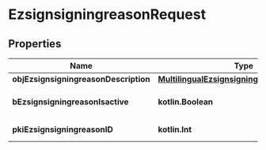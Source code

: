 
# EzsignsigningreasonRequest

## Properties
Name | Type | Description | Notes
------------ | ------------- | ------------- | -------------
**objEzsignsigningreasonDescription** | [**MultilingualEzsignsigningreasonDescription**](MultilingualEzsignsigningreasonDescription.md) |  | 
**bEzsignsigningreasonIsactive** | **kotlin.Boolean** | Whether the ezsignsigningreason is active or not | 
**pkiEzsignsigningreasonID** | **kotlin.Int** | The unique ID of the Ezsignsigningreason |  [optional]



